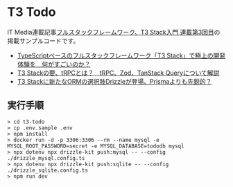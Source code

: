# T3 Todo

IT Media連載記事[フルスタックフレームワーク、T3 Stack入門 連載第3回目](https://atmarkit.itmedia.co.jp/ait/articles/2304/28/news207.html)の掲載サンプルコードです。

- [TypeScriptベースのフルスタックフレームワーク「T3 Stack」で極上の開発体験を　何がすごいのか？](https://atmarkit.itmedia.co.jp/ait/articles/2304/28/news207.html)
- [T3 Stackの要、tRPCとは？　tRPC、Zod、TanStack Queryについて解説](https://atmarkit.itmedia.co.jp/ait/articles/2307/03/news012.html)
- [T3 Stackに新たなORMの選択肢Drizzleが登場、Prismaよりも先鋭的？](https://atmarkit.itmedia.co.jp/ait/articles/2312/07/news007.html)

## 実行手順

```
> cd t3-todo
> cp .env.sample .env
> npm install
> docker run -d -p 3306:3306 --rm --name mysql -e MYSQL_ROOT_PASSWORD=secret -e MYSQL_DATABASE=tododb mysql
> npx dotenv npx drizzle-kit push:mysql -- --config ./drizzle_mysql.config.ts
> npx dotenv npx drizzle-kit push:sqlite -- --config ./drizzle_sqlite.config.ts
> npm run dev
```
